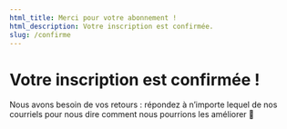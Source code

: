 ```yaml
---
html_title: Merci pour votre abonnement !
html_description: Votre inscription est confirmée.
slug: /confirme
---
```


# Votre inscription est confirmée !

Nous avons besoin de vos retours : répondez à n’importe lequel de nos courriels pour nous dire comment nous pourrions les améliorer 🙂

